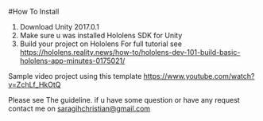 #How To Install
1. Download Unity 2017.0.1
2. Make sure u was installed Hololens SDK for Unity
3. Build your project on Hololens 
For full tutorial see https://hololens.reality.news/how-to/hololens-dev-101-build-basic-hololens-app-minutes-0175021/

Sample video project using this template https://www.youtube.com/watch?v=ZchLf_HkOtQ

Please see The guideline. if u have some question or have any request contact me on saragihchristian@gmail.com
